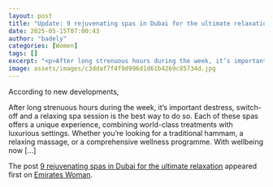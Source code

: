 ```yaml
---
layout: post
title: "Update: 9 rejuvenating spas in Dubai for the ultimate relaxation"
date: 2025-05-15T07:00:43
author: "badely"
categories: [Women]
tags: []
excerpt: "<p>After long strenuous hours during the week, it’s important destress, switch-off and a relaxing spa session is the best way to do so. Each of these "
image: assets/images/c3ddaf7f4f9d996d1d61b4269c85734d.jpg
---
```


According to new developments, <p>After long strenuous hours during the week, it’s important destress, switch-off and a relaxing spa session is the best way to do so. Each of these spas offers a unique experience, combining world-class treatments with luxurious settings. Whether you&#8217;re looking for a traditional hammam, a relaxing massage, or a comprehensive wellness programme. With wellbeing now [&#8230;]</p>
<p>The post <a href="https://emirateswoman.com/9-rejuvenating-spas-in-dubai-for-the-ultimate-relaxation/" rel="nofollow">9 rejuvenating spas in Dubai for the ultimate relaxation</a> appeared first on <a href="https://emirateswoman.com" rel="nofollow">Emirates Woman</a>.</p>

